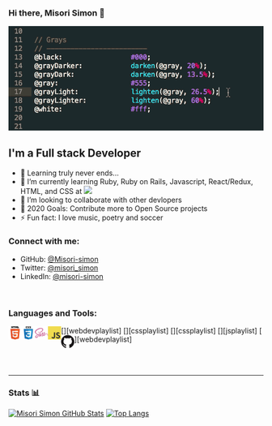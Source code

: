 ### Hi there, Misori Simon 👋

<img src="./assets/images/css.gif" >

## I'm a Full stack Developer

- 🔭 Learning truly never ends...
- 🌱 I’m currently learning Ruby, Ruby on Rails, Javascript, React/Redux, HTML, and CSS at ![](https://img.shields.io/badge/Microverse-blueviolet)
- 👯 I’m looking to collaborate with other devlopers
- 🥅 2020 Goals: Contribute more to Open Source projects
- ⚡ Fun fact: I love music, poetry  and  soccer

### Connect with me:

- GitHub: [@Misori-simon](https://github.com/Misori-simon)
- Twitter: [@misori_simon](https://twitter.com/misori_simon)
- LinkedIn: [@misori-simon](https://www.linkedin.com/in/misori-simon-05906219b/)
<br />

### Languages and Tools:

[<img align="left" alt="HTML5" width="26px" src="https://raw.githubusercontent.com/github/explore/80688e429a7d4ef2fca1e82350fe8e3517d3494d/topics/html/html.png" />][webdevplaylist]
[<img align="left" alt="CSS3" width="26px" src="https://raw.githubusercontent.com/github/explore/80688e429a7d4ef2fca1e82350fe8e3517d3494d/topics/css/css.png" />][cssplaylist]
[<img align="left" alt="Sass" width="26px" src="https://raw.githubusercontent.com/github/explore/80688e429a7d4ef2fca1e82350fe8e3517d3494d/topics/sass/sass.png" />][cssplaylist]
[<img align="left" alt="JavaScript" width="26px" src="https://raw.githubusercontent.com/github/explore/80688e429a7d4ef2fca1e82350fe8e3517d3494d/topics/javascript/javascript.png" />][jsplaylist]
[<img align="left" alt="GitHub" width="26px" src="https://raw.githubusercontent.com/github/explore/78df643247d429f6cc873026c0622819ad797942/topics/github/github.png" />][webdevplaylist]


<br />
<br />

---
### Stats 📊
[![Misori Simon GitHub Stats](https://github-readme-stats.vercel.app/api?username=misori-simon&count_private=true&show_icons=true&theme=vue-dark&hide_border=true&custom_title=misori-simon's&nbsp;GitHub&nbsp;Stats)](https://github.com/misori-simon/github-readme-stats)
[![Top Langs](https://github-readme-stats.vercel.app/api/top-langs/?username=misori-simon&theme=vue-dark&layout=compact&langs_count=10)](https://github.com/misori-simon/github-readme-stats)
